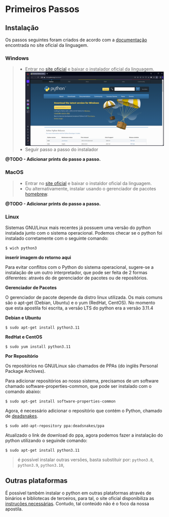 # Primeiros Passos

## Instalação
Os passos seguintes foram criados de acordo com a [documentação](https://www.python.org/about/gettingstarted) encontrada no site oficial da linguagem.

### **Windows**
> - Entrar no [site oficial](https://www.python.org/downloads) e baixar o instalador oficial da linguagem. 
![python_installer](screenshots\primeiros_passos\download_python_installer.png)
> - Seguir passo a passo do instalador

**@TODO - Adicionar prints do passo a passo.**

### **MacOS**
> - Entrar no [site oficial](https://www.python.org/downloads/macos/) e baixar o instaldor oficial da linguagem.
> - Ou alternativamente, instalar usando o gerenciador de pacotes [homebrew](https://docs.brew.sh/Homebrew-and-Python). 

**@TODO - Adicionar prints do passo a passo.**

### **Linux**
Sistemas GNU/Linux mais recentes já possuem uma versão do python instalada junto com o sistema operacional. Podemos checar se o python foi instalado corretamente com o seguinte comando: 

```shell
$ wich python3
```
**inserir imagem do retorno aqui**

Para evitar conflitos com o Python do sistema operacional, sugere-se a instalação de um outro interpretador, que pode ser feita de 2 formas diferentes: através do de gerenciador de pacotes ou de repositórios.

**Gerenciador de Pacotes**

O gerenciador de pacote depende da distro linux utilizada. Os mais comuns são o apt-get (Debian, Ubuntu) e o yum (RedHat, CentOS). 
No momento que esta apostila foi escrita, a versão LTS do python era a versão 3.11.4

**Debian e Ubuntu**
```
$ sudo apt-get install python3.11
```
**RedHat e CentOS**
```
$ sudo yum install python3.11
```
**Por Repositório**

Os repositórios no GNU/Linux são chamados de PPAs (do inglês Personal Package Archives).

Para adicionar repositórios ao nosso sistema, precisamos de um software chamado software-properties-common, que pode ser instalado com o comando abaixo:
```
$ sudo apt-get install software-properties-common
```

Agora, é necessário adicionar o repositório que contém o Python, chamado de [deadsnakes](https://launchpad.net/~deadsnakes/+archive/ubuntu/ppa). 

```
$ sudo add-apt-repository ppa:deadsnakes/ppa
```
Atualizado o link de download do ppa, agora podemos fazer a instalação do python utilizando o seguinde comando: 

```
$ sudo apt-get install python3.11
```

> é possível instalar outras versões, basta substituir por: `python3.8`, `python3.9`, `python3.10`,

## Outras plataformas
É possível também instalar o python em outras plataformas através de binários e bibliotecas de terceiros, para tal, o site oficial disponibiliza as [instruções necessárias](https://www.python.org/download/other/). Contudo, tal conteúdo não é o foco da nossa apostila.
